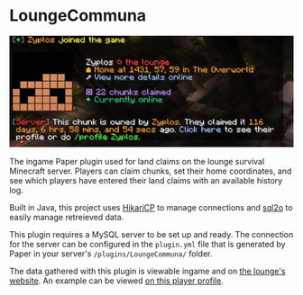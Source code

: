 # LoungeCommuna

![screenshot](./screenshot.png)

The ingame Paper plugin used for land claims on the lounge survival Minecraft server. Players can claim chunks, set their home coordinates, and see which players have entered their land claims with an available history log.

Built in Java, this project uses [HikariCP](https://github.com/brettwooldridge/HikariCP) to manage connections and [sql2o](https://github.com/aaberg/sql2o) to easily manage retreieved data.

This plugin requires a MySQL server to be set up and ready. The connection for the server can be configured in the `plugin.yml` file that is generated by Paper in your server's `/plugins/LoungeCommuna/` folder.

The data gathered with this plugin is viewable ingame and on [the lounge's website](https://github.com/Zyplos/lounge-hub). An example can be viewed [on this player profile](https://lounge.haus/mc/player/Zyplos).
